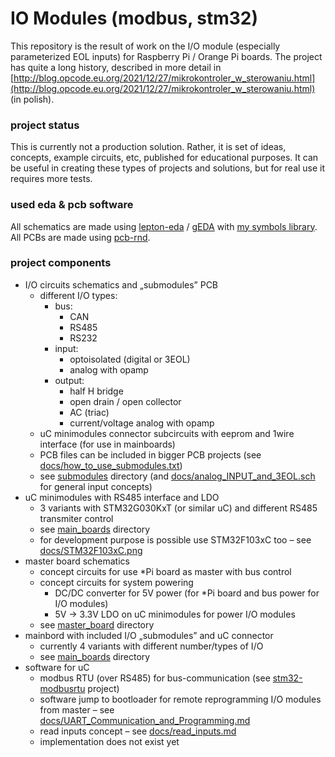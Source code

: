 IO Modules (modbus, stm32)
==========================

This repository is the result of work on the I/O module (especially parameterized EOL inputs) for Raspberry Pi / Orange Pi boards.
The project has quite a long history, described in more detail in [http://blog.opcode.eu.org/2021/12/27/mikrokontroler_w_sterowaniu.html](http://blog.opcode.eu.org/2021/12/27/mikrokontroler_w_sterowaniu.html) (in polish).

### project status

This is currently not a production solution. Rather, it is set of ideas, concepts, example circuits, etc, published for educational purposes.
It can be useful in creating these types of projects and solutions, but for real use it requires more tests.

### used eda & pcb software

All schematics are made using [lepton-eda](https://github.com/lepton-eda/lepton-eda) / [gEDA](http://www.geda-project.org/) with [my symbols library](https://bitbucket.org/OpCode-eu-org/EDA-libs/). All PCBs are made using [pcb-rnd](http://repo.hu/projects/pcb-rnd/).

### project components

* I/O circuits schematics and „submodules” PCB
	* different I/O types:
		* bus:
			* CAN
			* RS485
			* RS232
		* input:
			* optoisolated (digital or 3EOL)
			* analog with opamp
		* output:
			* half H bridge
			* open drain / open collector
			* AC (triac)
			* current/voltage analog with opamp
	* uC minimodules connector subcircuits with eeprom and 1wire interface (for use in mainboards)
	* PCB files can be included in bigger PCB projects (see [docs/how_to_use_submodules.txt](docs/how_to_use_submodules.txt))
	* see [submodules](submodules) directory (and [docs/analog_INPUT_and_3EOL.sch](docs/analog_INPUT_and_3EOL.sch) for general input concepts)
* uC minimodules with RS485 interface and LDO
	* 3 variants with STM32G030KxT (or similar uC) and different RS485 transmiter control
	* see [main_boards](main_boards) directory
	* for development purpose is possible use STM32F103xC too – see [docs/STM32F103xC.png](docs/STM32F103xC.png)
* master board schematics
	* concept circuits for use *Pi board as master with bus control
	* concept circuits for system powering
		* DC/DC converter for 5V power (for *Pi board and bus power for I/O modules)
		* 5V → 3.3V LDO on uC minimodules for power I/O modules
	* see [master_board](master_board) directory
* mainbord with included I/O „submodules” and uC connector
	* currently 4 variants with different number/types of I/O
	* see [main_boards](main_boards) directory
* software for uC
	* modbus RTU (over RS485) for bus-communication (see [stm32-modbusrtu](https://bitbucket.org/OpCode-eu-org/stm32-modbusrtu) project)
	* software jump to bootloader for remote reprogramming I/O modules from master – see [docs/UART_Communication_and_Programming.md](docs/UART_Communication_and_Programming.md)
	* read inputs concept – see [docs/read_inputs.md](docs/read_inputs.md)
	* implementation does not exist yet
